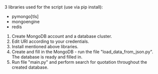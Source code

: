 3 libraries used for the script (use via pip install):
- pymongo[tls]
- mongoengine
- redis

1. Create MongoDB account and a database cluster.
2. Edit URI according to your credentials.
3. Install mentioned above libraries.
4. Create and fill in the MongoDB - run the file "load_data_from_json.py".
The database is ready and filled in.
5. Run file "main.py" and perform search for quotation throughout the created database.
